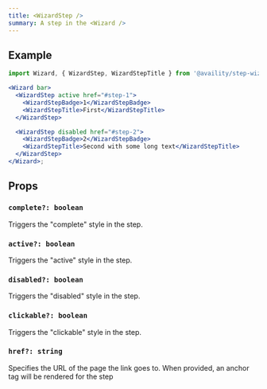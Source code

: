 ```yaml
---
title: <WizardStep />
summary: A step in the <Wizard />
---
```


## Example

```jsx viewCode=true
import Wizard, { WizardStep, WizardStepTitle } from '@availity/step-wizard';

<Wizard bar>
  <WizardStep active href="#step-1">
    <WizardStepBadge>1</WizardStepBadge>
    <WizardStepTitle>First</WizardStepTitle>
  </WizardStep>

  <WizardStep disabled href="#step-2">
    <WizardStepBadge>2</WizardStepBadge>
    <WizardStepTitle>Second with some long text</WizardStepTitle>
  </WizardStep>
</Wizard>;
```

## Props

### `complete?: boolean`

Triggers the "complete" style in the step.

### `active?: boolean`

Triggers the "active" style in the step.

### `disabled?: boolean`

Triggers the "disabled" style in the step.

### `clickable?: boolean`

Triggers the "clickable" style in the step.

### `href?: string`

Specifies the URL of the page the link goes to. When provided, an anchor tag will be rendered for the step
